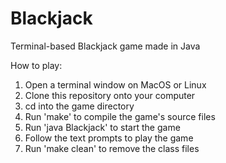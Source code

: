 # Blackjack
Terminal-based Blackjack game made in Java

How to play:

1. Open a terminal window on MacOS or Linux
2. Clone this repository onto your computer
3. cd into the game directory
4. Run 'make' to compile the game's source files
5. Run 'java Blackjack' to start the game
6. Follow the text prompts to play the game
7. Run 'make clean' to remove the class files
